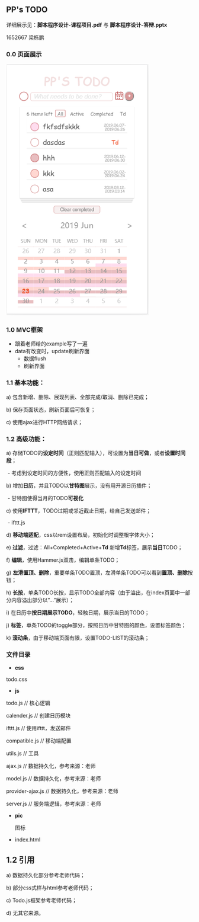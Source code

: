 ##  PP's TODO

详细展示见：**脚本程序设计-课程项目.pdf** 与 **脚本程序设计-答辩.pptx**

1652667 梁栎鹏

### 0.0 页面展示

![](pic/cover.png)

### 1.0 MVC框架

- 跟着老师给的example写了一遍
- data有改变时，update刷新界面
  - 数据flush
  - 刷新界面

### 1.1 基本功能：

a)     包含新增、删除、展现列表、全部完成/取消、删除已完成；

b)     保存页⾯状态，刷新页⾯后可恢复；

c)      使⽤ajax进⾏HTTP⽹络请求；

### 1.2 高级功能：

a)      存储TODO的**设定时间**（正则匹配输入），可设置为**当日可做**，或者**设置时间段**；

​	- 考虑到设定时间的方便性，使用正则匹配输入的设定时间

b)      增加**日历**，并且TODO以**甘特图**展示，没有用开源日历插件；

​	- 甘特图使得当月的TODO**可视化**

c)      使用**IFTTT**，TODO过期或邻近截止日期，给自己发送邮件；

​	- ifttt.js

d)      **移动端适配**，css以rem设置布局，初始化时调整根字体大小；

e)      **过滤**，过滤：All+Completed+Active+**Td** 新增**Td**标签，展示**当日**TODO；

f)       **编辑**，使⽤Hammer.js双击，编辑单条TODO；

g)      **左滑置顶、删除**，重要单条TODO置顶，左滑单条TODO可以看到**置顶、删除**按钮；

h)      **长按**，单条TODO长按，显示TODO全部内容（由于溢出，在index页面中一部分内容溢出部分以”…”展示）；

i)       在日历中**按日期展示TODO**，轻触日期，展示当日的TODO；

j)       **标签**，单条TODO的toggle部分，按照日历中甘特图的颜色，设置标签颜色；

k)      **滚动条**，由于移动端页面有限，设置TODO-LIST的滚动条；

### 文件目录

- **css**

 todo.css

- **js**

todo.js  // 核心逻辑

calender.js  // 创建日历模块

ifttt.js  // 使用ifttt，发送邮件

compatible.js  // 移动端配置

utils.js  // 工具

ajax.js  // 数据持久化，参考来源：老师

model.js  // 数据持久化，参考来源：老师

provider-ajax.js   // 数据持久化，参考来源：老师

server.js   // 服务端逻辑，参考来源：老师

- **pic**

  图标

-  index.html

## 1.2    引用

a)      数据持久化部分参考老师代码；

b)      部分css式样与html参考老师代码；

c)      Todo.js框架参考老师代码；

d)      无其它来源。

